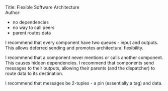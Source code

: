 Title: Flexible Software Architecture  
Author:

- no dependencies
- no way to call peers
- parent routes data


I recommend that every component have two queues - input and outputs.  This allows deferred sending and promotes architectural flexibility.

I recommend that a component never mentions or calls another component.   This causes hidden dependencies.  I recommend that components send messages to their outputs, allowing their parents (and the dispatcher) to route data to its destination.

I recommend that messages be 2-tuples - a pin (essentially a tag) and data.